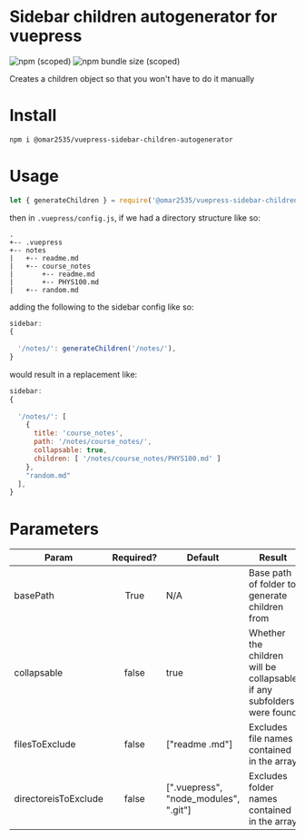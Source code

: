# Sidebar children autogenerator for vuepress

![npm (scoped)](https://img.shields.io/npm/v/@omar2535/vuepress-sidebar-children-autogenerator)
![npm bundle size (scoped)](https://img.shields.io/bundlephobia/min/@omar2535/vuepress-sidebar-children-autogenerator)

Creates a children object so that you won't have to do it manually

# Install

```sh
npm i @omar2535/vuepress-sidebar-children-autogenerator
```

# Usage

```js
let { generateChildren } = require('@omar2535/vuepress-sidebar-children-autogenerator');
```

then in `.vuepress/config.js`, if we had a directory structure like so:

```
.
+-- .vuepress
+-- notes
|   +-- readme.md
|   +-- course_notes
|       +-- readme.md
|       +-- PHYS100.md
|   +-- random.md
```

adding the following to the sidebar config like so:
```js
sidebar: 
{
  
  '/notes/': generateChildren('/notes/'),
}
```

would result in a replacement like:

```js
sidebar: 
{
  
  '/notes/': [
    {
      title: 'course_notes',
      path: '/notes/course_notes/',
      collapsable: true,
      children: [ '/notes/course_notes/PHYS100.md' ]
    },
    "random.md"
  ],
}
```

# Parameters
|  Param | Required?  | Default  | Result  | 
|---|:-:|---|---|
|  basePath |  True | N/A  |  Base path of folder to generate children from  |
| collapsable  |  false | true  | Whether the children will be collapsable if any subfolders were found  |
| filesToExclude  | false  | ["readme .md"]  |  Excludes file names contained in the array |
| directoreisToExclude| false | [".vuepress", "node_modules", ".git"] | Excludes folder names contained in the array |